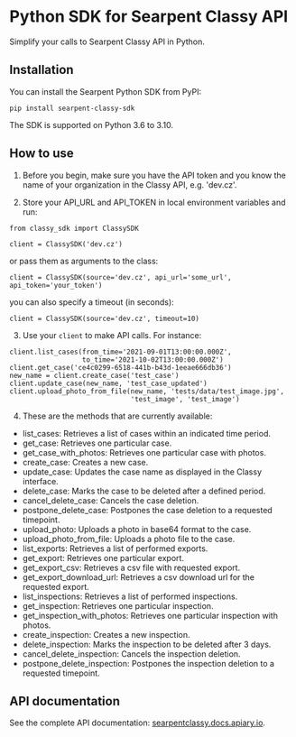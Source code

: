 # Python SDK for Searpent Classy API

Simplify your calls to Searpent Classy API in Python.

## Installation

You can install the Searpent Python SDK from PyPI:

`pip install searpent-classy-sdk`

The SDK is supported on Python 3.6 to 3.10.

## How to use

1. Before you begin, make sure you have the API token and you know the name of your organization in the Classy API, e.g. 'dev.cz'.

2. Store your API_URL and API_TOKEN in local environment variables and run:

```
from classy_sdk import ClassySDK

client = ClassySDK('dev.cz')
```

or pass them as arguments to the class:

```
client = ClassySDK(source='dev.cz', api_url='some_url', api_token='your_token')
```

you can also specify a timeout (in seconds):

```
client = ClassySDK(source='dev.cz', timeout=10)
```

3. Use your `client` to make API calls. For instance:

```
client.list_cases(from_time='2021-09-01T13:00:00.000Z',
                  to_time='2021-10-02T13:00:00.000Z')
client.get_case('ce4c0299-6518-441b-b43d-1eeae666db36')
new_name = client.create_case('test_case')
client.update_case(new_name, 'test_case_updated')
client.upload_photo_from_file(new_name, 'tests/data/test_image.jpg',
                              'test_image', 'test_image')
```

4. These are the methods that are currently available: 

* list_cases:
    Retrieves a list of cases within an indicated time period.
* get_case:
    Retrieves one particular case.
* get_case_with_photos:
    Retrieves one particular case with photos.
* create_case:
    Creates a new case.
* update_case:
    Updates the case name as displayed in the Classy interface.
* delete_case:
    Marks the case to be deleted after a defined period.
* cancel_delete_case:
    Cancels the case deletion.
* postpone_delete_case:
    Postpones the case deletion to a requested timepoint.
* upload_photo:
    Uploads a photo in base64 format to the case.
* upload_photo_from_file:
    Uploads a photo file to the case.
* list_exports:
    Retrieves a list of performed exports.
* get_export:
    Retrieves one particular export.
* get_export_csv:
    Retrieves a csv file with requested export.
* get_export_download_url:
    Retrieves a csv download url for the requested export.
* list_inspections:
    Retrieves a list of performed inspections.
* get_inspection:
    Retrieves one particular inspection.
* get_inspection_with_photos:
    Retrieves one particular inspection with photos.
* create_inspection:
    Creates a new inspection.
* delete_inspection:
    Marks the inspection to be deleted after 3 days.
* cancel_delete_inspection:
    Cancels the inspection deletion.
* postpone_delete_inspection:
    Postpones the inspection deletion to a requested timepoint.

## API documentation

See the complete API documentation: [searpentclassy.docs.apiary.io](https://searpentclassy.docs.apiary.io).